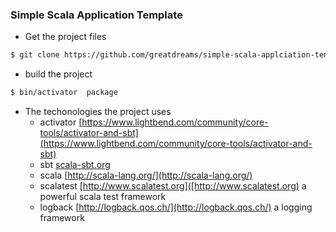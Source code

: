 ### Simple Scala Application Template

* Get the project files
```bash
$ git clone https://github.com/greatdreams/simple-scala-applciation-template.git
```
* build the project
```bash
$ bin/activator  package
```
* The techonologies the project uses
	* activator [https://www.lightbend.com/community/core-tools/activator-and-sbt](https://www.lightbend.com/community/core-tools/activator-and-sbt)
	* sbt [scala-sbt.org](scala-sbt.org)
	* scala [http://scala-lang.org/](http://scala-lang.org/)
    * scalatest [http://www.scalatest.org]([http://www.scalatest.org)  a powerful scala test framework
	* logback [http://logback.qos.ch/](http://logback.qos.ch/) a logging framework
